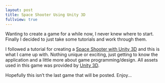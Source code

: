 ```yaml
---
layout: post
title: Space Shooter Using Unity 3D
fullview: true
---
```


Wanting to create a game for a while now, I never knew where to start. Finally I decided to just take some tutorials and work through them.

I followed a tutorial for creating a [Space Shooter with Unity 3D](http://unity3d.com/learn/tutorials/projects/space-shooter) and this is what I came up with. Nothing unique or exciting, just getting to know the application and a little more about game programming/design. All assets used in this game was provided by [Unity 3D](http://unity3d.com/).

Hopefully this isn’t the last game that will be posted. Enjoy...

<script type="text/javascript" src="http://webplayer.unity3d.com/download_webplayer-3.x/3.0/uo/UnityObject2.js"></script>
<div class="videowrapper">
    <div id="unityPlayer" style="position: absolute; height: 100%; width: 100%; top: 0px; left: 0px;"></div>
</div>
<script type="text/javascript">
$(document).ready(function() {
    var u = new UnityObject2();
    u.initPlugin(jQuery("#unityPlayer")[0], "http://arcturial.github.io/downloads/Space_Shooter.unity3d");
});
</script>